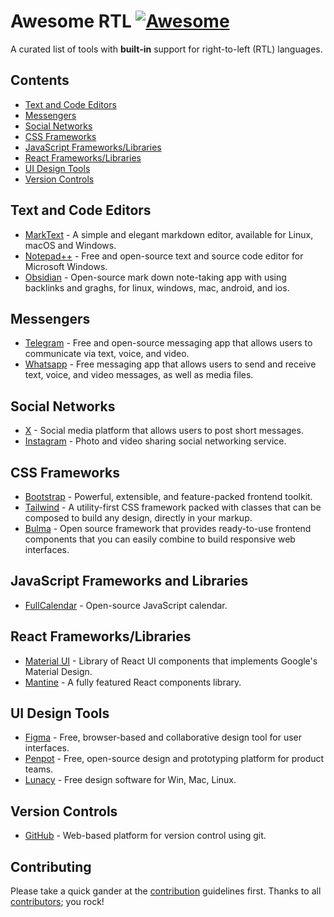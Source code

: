 # Awesome RTL [![Awesome](https://awesome.re/badge.svg)](https://awesome.re)
A curated list of tools with **built-in** support for right-to-left (RTL) languages.

## Contents
- [Text and Code Editors](#text-and-code-editors)
- [Messengers](#messengers)
- [Social Networks](#social-networks)
- [CSS Frameworks](#css-frameworks)
- [JavaScript Frameworks/Libraries](#javascript-frameworks-and-libraries)
- [React Frameworks/Libraries](#react-frameworkslibraries)
- [UI Design Tools](#ui-design-tools)
- [Version Controls](#version-controls)

## Text and Code Editors
- [MarkText](https://www.marktext.cc/) - A simple and elegant markdown editor, available for Linux, macOS and Windows.
- [Notepad++](https://notepad-plus-plus.org/) - Free and open-source text and source code editor for Microsoft Windows.
- [Obsidian](https://obsidian.md/) - Open-source mark down note-taking app with using backlinks and graghs, for linux, windows, mac, android, and ios. 

## Messengers
- [Telegram](https://telegram.org/) - Free and open-source messaging app that allows users to communicate via text, voice, and video.
- [Whatsapp](https://www.whatsapp.com/) - Free messaging app that allows users to send and receive text, voice, and video messages, as well as media files.

## Social Networks
- [X](https://x.com/) - Social media platform that allows users to post short messages.
- [Instagram](https://www.instagram.com/) - Photo and video sharing social networking service.

## CSS Frameworks
- [Bootstrap](https://getbootstrap.com/) - Powerful, extensible, and feature-packed frontend toolkit.
- [Tailwind](https://tailwindcss.com/) - A utility-first CSS framework packed with classes that can be composed to build any design, directly in your markup.
- [Bulma](https://bulma.io/) - Open source framework that provides ready-to-use frontend components that you can easily combine to build responsive web interfaces.

## JavaScript Frameworks and Libraries
- [FullCalendar](https://fullcalendar.io/) - Open-source JavaScript calendar.

## React Frameworks/Libraries
- [Material UI](https://mui.com/material-ui/) - Library of React UI components that implements Google's Material Design.
- [Mantine](https://mantine.dev/) - A fully featured React components library.

## UI Design Tools
- [Figma](https://www.figma.com/) - Free, browser-based and collaborative design tool for user interfaces.
- [Penpot](https://penpot.app/) - Free, open-source design and prototyping platform for product teams.
- [Lunacy](https://icons8.com/lunacy) - Free design software for Win, Mac, Linux.

## Version Controls
- [GitHub](https://github.com/) - Web-based platform for version control using git.

## Contributing
Please take a quick gander at the [contribution](https://github.com/sir-kokabi/awesome-rtl/blob/main/CONTRIBUTING.md) guidelines first. Thanks to all [contributors](https://github.com/sir-kokabi/awesome-rtl/graphs/contributors); you rock!
